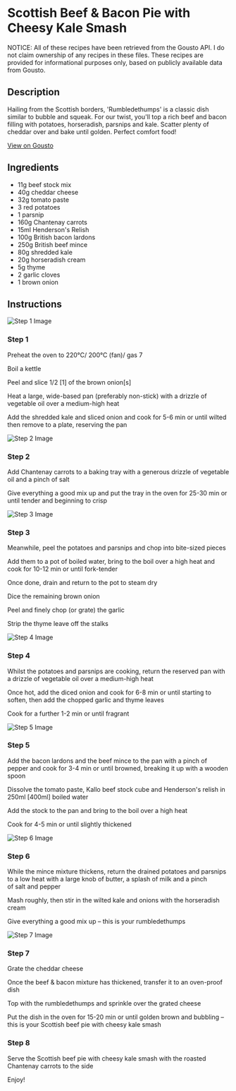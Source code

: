 # Scottish Beef & Bacon Pie with Cheesy Kale Smash

NOTICE: All of these recipes have been retrieved from the Gousto API. I do not claim ownership of any recipes in these files. These recipes are provided for informational purposes only, based on publicly available data from Gousto.

## Description

Hailing from the Scottish borders, 'Rumbledethumps' is a classic dish similar to bubble and squeak. For our twist, you'll top a rich beef and bacon filling with potatoes, horseradish, parsnips and kale. Scatter plenty of cheddar over and bake until golden. Perfect comfort food!

[View on Gousto](https://www.gousto.co.uk/recipes/cookbook/scottish-beef-bacon-pie-with-cheesy-kale-smash)

## Ingredients

- 11g beef stock mix
- 40g cheddar cheese
- 32g tomato paste
- 3 red potatoes
- 1 parsnip 
- 160g Chantenay carrots
- 15ml Henderson's Relish
- 100g British bacon lardons
- 250g British beef mince
- 80g shredded kale
- 20g horseradish cream
- 5g thyme
- 2 garlic cloves
- 1 brown onion

## Instructions

![Step 1 Image](https://production-media.gousto.co.uk/cms/recipe-step-image/Step-1-1602079716031-x200.jpg)

### Step 1

Preheat the oven to 220°C/ 200°C (fan)/ gas 7

Boil a kettle

Peel and slice 1/2 <span class="text-danger">[1]</span> of the brown onion<span class="text-danger">[s]</span>

Heat a large, wide-based pan (preferably non-stick) with a drizzle of vegetable oil over a medium-high heat

Add the shredded kale and sliced onion and cook for 5-6 min or until wilted then remove to a plate, reserving the pan

![Step 2 Image](https://production-media.gousto.co.uk/cms/recipe-step-image/Step-2-1602079782823-x200.jpg)

### Step 2

Add Chantenay carrots to a baking tray with a generous drizzle of vegetable oil and a pinch of salt

Give everything a good mix up and put the tray in the oven for 25-30 min or until tender and beginning to crisp

![Step 3 Image](https://production-media.gousto.co.uk/cms/recipe-step-image/Step-3-1602079803032-x200.jpg)

### Step 3

Meanwhile, peel the potatoes and parsnips and chop into bite-sized pieces

Add them to a pot of boiled water, bring to the boil over a high heat and cook for 10-12 min or until fork-tender

Once done, drain and return to the pot to steam dry

Dice the remaining brown onion

Peel and finely chop (or grate) the garlic

Strip the thyme leave off the stalks

![Step 4 Image](https://production-media.gousto.co.uk/cms/recipe-step-image/Step-4-1602079901616-x200.jpg)

### Step 4

Whilst the potatoes and parsnips are cooking, return the reserved pan with a drizzle of vegetable oil over a medium-high heat

Once hot, add the diced onion and cook for 6-8 min or until starting to soften, then add the chopped garlic and thyme leaves

Cook for a further 1-2 min or until fragrant

![Step 5 Image](https://production-media.gousto.co.uk/cms/recipe-step-image/Step-5-1602079958480-x200.jpg)

### Step 5

Add the bacon lardons and the beef mince to the pan with a pinch of pepper and cook for 3-4 min or until browned, breaking it up with a wooden spoon

Dissolve the tomato paste, Kallo beef stock cube and Henderson's relish in 250ml<span class="text-danger"> [400ml]</span> boiled water

Add the stock to the pan and bring to the boil over a high heat

Cook for 4-5 min or until slightly thickened

![Step 6 Image](https://production-media.gousto.co.uk/cms/recipe-step-image/Step-6-1602079994853-x200.jpg)

### Step 6

While the mince mixture thickens, return the drained potatoes and parsnips to a low heat with a large knob of butter, a splash of milk and a pinch of salt and pepper

Mash roughly, then stir in the wilted kale and onions with the horseradish cream

Give everything a good mix up – this is your rumbledethumps

![Step 7 Image](https://production-media.gousto.co.uk/cms/recipe-step-image/Step-7-1602080056872-x200.jpg)

### Step 7

Grate the cheddar cheese

Once the beef & bacon mixture has thickened, transfer it to an oven-proof dish

Top with the rumbledethumps and sprinkle over the grated cheese

Put the dish in the oven for 15-20 min or until golden brown and bubbling – this is your Scottish beef pie with cheesy kale smash

### Step 8

Serve the Scottish beef pie with cheesy kale smash with the roasted Chantenay carrots to the side

Enjoy!

